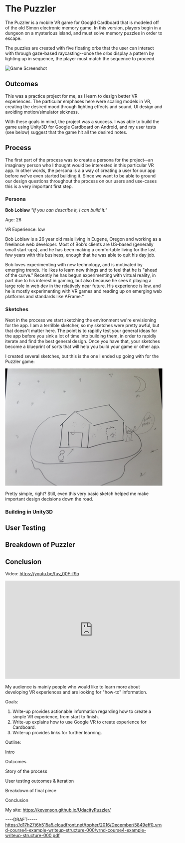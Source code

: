# The Puzzler

The Puzzler is a mobile VR game for Googld Cardboard that is modeled off of the old Simon electronic memory game. In this version, players begin in a dungeon on a mysterious island, and must solve memory puzzles in order to escape. 

The puzzles are created with five floating orbs that the user can interact with through gaze-based raycasting--once the orbs display a pattern by lighting up in sequence, the player must match the sequence to proceed.

![Game Screenshot](/ScreenShots/ss1.png)

## Outcomes

This was a practice project for me, as I learn to design better VR experiences. The particular emphases here were scaling models in VR, creating the desired mood through lighting effects and sound, UI design and avoiding motion/simulator sickness. 

With these goals in mind, the project was a success. I was able to build the game using Unity3D for Google Cardboard on Android, and my user tests (see below) suggest that the game hit all the desired notes. 

## Process

The first part of the process was to create a persona for the project--an imaginary person who I thought would be interested in this particular VR app. In other words, the persona is a a way of creating a user for our app before we've even started building it. Since we want to be able to ground our design questions throughout the process on our users and use-cases this is a very important first step. 
 
### Persona

**Bob Loblaw**
*"If you can describe it, I can build it."*

Age: 26

VR Experience: low

Bob Loblaw is a 26 year old male living in Eugene, Oregon and working as a freelance web developer. Most of Bob's clients are US-based (generally small start-ups), and he has been making a comfortable living for the last few years with this business, enough that he was able to quit his day job. 

Bob loves experimenting with new technology, and is motivated by emerging trends. He likes to learn new things and to feel that he is "ahead of the curve." Recently he has begun experimenting with virtual reality, in part due to his interest in gaming, but also because he sees it playing a large role in web dev in the relatively near future. His experience is low, and he is mostly experimenting with VR games and reading up on emerging web platforms and standards like AFrame.*

### Sketches 

Next in the process we start sketching the environment we're envisioning for the app. I am a terrilble sketcher, so my sketches were pretty awful, but that doesn't matter here. The point is to rapidly test your general ideas for the app before you sink a lot of time into building them, in order to rapidly iterate and find the best general design. Once you have that, your sketches become a blueprint of sorts that will help you build your game or other app. 

I created several sketches, but this is the one I ended up going with for the Puzzler game: 

![Game Sketch](/ProjectMaterials/PuzzleMaster.jpg)

Pretty simple, right? Still, even this very basic sketch helped me make important design decisions down the road. 

### Building in Unity3D


## User Testing

## Breakdown of Puzzler


## Conclusion




Video: https://youtu.be/fuv_00F-f9o
<iframe width="560" height="315" src="https://www.youtube.com/embed/fuv_00F-f9o" frameborder="0" gesture="media" allow="encrypted-media" allowfullscreen></iframe>


My audience is mainly people who would like to learn more about developing VR experiences and are looking for "how-to" information.

Goals:
1. Write-up provides actionable information regarding how to create a simple VR experience, 
from start to finish.
2. Write-up explains how to use Google VR to create experience for Cardboard.
3. Write-up provides links for further learning. 

Outline:

Intro

Outcomes

Story of the process

User testing outcomes & iteration

Breakdown of final piece

Conclusion

My site: https://kevenson.github.io/UdacityPuzzler/

----DRAFT-----
https://d17h27t6h515a5.cloudfront.net/topher/2016/December/5849eff0_vrnd-course4-example-writeup-structure-000/vrnd-course4-example-writeup-structure-000.pdf

